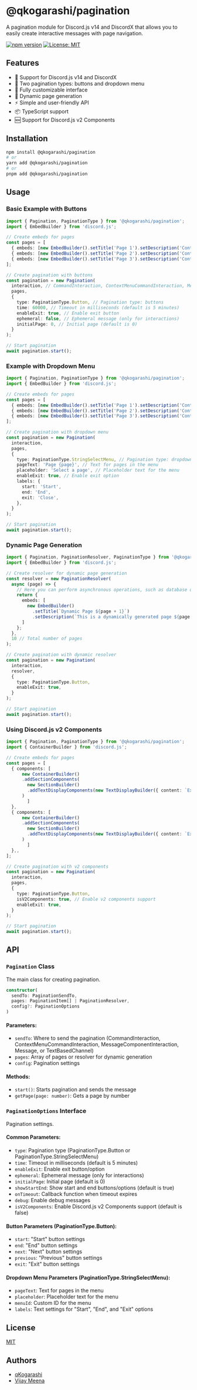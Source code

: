 # @qkogarashi/pagination

A pagination module for Discord.js v14 and DiscordX that allows you to easily create interactive messages with page navigation.

[![npm version](https://img.shields.io/npm/v/@qkogarashi/pagination.svg)](https://www.npmjs.com/package/@qkogarashi/pagination)
[![License: MIT](https://img.shields.io/badge/License-MIT-yellow.svg)](https://opensource.org/licenses/MIT)

## Features

- 🚀 Support for Discord.js v14 and DiscordX
- 📑 Two pagination types: buttons and dropdown menu
- 🔧 Fully customizable interface
- 🔄 Dynamic page generation
- ⚡ Simple and user-friendly API
- 📦 TypeScript support
- 🆕 Support for Discord.js v2 Components

## Installation

```bash
npm install @qkogarashi/pagination
# or
yarn add @qkogarashi/pagination
# or
pnpm add @qkogarashi/pagination
```

## Usage

### Basic Example with Buttons

```typescript
import { Pagination, PaginationType } from '@qkogarashi/pagination';
import { EmbedBuilder } from 'discord.js';

// Create embeds for pages
const pages = [
  { embeds: [new EmbedBuilder().setTitle('Page 1').setDescription('Content of page 1')] },
  { embeds: [new EmbedBuilder().setTitle('Page 2').setDescription('Content of page 2')] },
  { embeds: [new EmbedBuilder().setTitle('Page 3').setDescription('Content of page 3')] },
];

// Create pagination with buttons
const pagination = new Pagination(
  interaction, // CommandInteraction, ContextMenuCommandInteraction, MessageComponentInteraction or Message
  pages,
  {
    type: PaginationType.Button, // Pagination type: buttons
    time: 60000, // Timeout in milliseconds (default is 5 minutes)
    enableExit: true, // Enable exit button
    ephemeral: false, // Ephemeral message (only for interactions)
    initialPage: 0, // Initial page (default is 0)
  }
);

// Start pagination
await pagination.start();
```

### Example with Dropdown Menu

```typescript
import { Pagination, PaginationType } from '@qkogarashi/pagination';
import { EmbedBuilder } from 'discord.js';

// Create embeds for pages
const pages = [
  { embeds: [new EmbedBuilder().setTitle('Page 1').setDescription('Content of page 1')] },
  { embeds: [new EmbedBuilder().setTitle('Page 2').setDescription('Content of page 2')] },
  { embeds: [new EmbedBuilder().setTitle('Page 3').setDescription('Content of page 3')] },
];

// Create pagination with dropdown menu
const pagination = new Pagination(
  interaction,
  pages,
  {
    type: PaginationType.StringSelectMenu, // Pagination type: dropdown menu
    pageText: 'Page {page}', // Text for pages in the menu
    placeholder: 'Select a page', // Placeholder text for the menu
    enableExit: true, // Enable exit option
    labels: {
      start: 'Start',
      end: 'End',
      exit: 'Close',
    },
  }
);

// Start pagination
await pagination.start();
```

### Dynamic Page Generation

```typescript
import { Pagination, PaginationResolver, PaginationType } from '@qkogarashi/pagination';
import { EmbedBuilder } from 'discord.js';

// Create resolver for dynamic page generation
const resolver = new PaginationResolver(
  async (page) => {
    // Here you can perform asynchronous operations, such as database queries
    return {
      embeds: [
        new EmbedBuilder()
          .setTitle(`Dynamic Page ${page + 1}`)
          .setDescription(`This is a dynamically generated page ${page + 1}`)
      ]
    };
  },
  10 // Total number of pages
);

// Create pagination with dynamic resolver
const pagination = new Pagination(
  interaction,
  resolver,
  {
    type: PaginationType.Button,
    enableExit: true,
  }
);

// Start pagination
await pagination.start();
```

### Using Discord.js v2 Components

```typescript
import { Pagination, PaginationType } from '@qkogarashi/pagination';
import { ContainerBuilder } from 'discord.js';

// Create embeds for pages
const pages = [
  { components: [
      new ContainerBuilder()
      .addSectionComponents(
        new SectionBuilder()
        .addTextDisplayComponents(new TextDisplayBuilder({ content: `Exmple — 1` }))
      )
		] 
  },
  { components: [
      new ContainerBuilder()
      .addSectionComponents(
        new SectionBuilder()
        .addTextDisplayComponents(new TextDisplayBuilder({ content: `Exmple — 2` }))
      )
		] 
  },,
];

// Create pagination with v2 components
const pagination = new Pagination(
  interaction,
  pages,
  {
    type: PaginationType.Button,
    isV2Components: true, // Enable v2 components support
    enableExit: true,
  }
);

// Start pagination
await pagination.start();
```

## API

### `Pagination` Class

The main class for creating pagination.

```typescript
constructor(
  sendTo: PaginationSendTo,
  pages: PaginationItem[] | PaginationResolver,
  config?: PaginationOptions
)
```

#### Parameters:

- `sendTo`: Where to send the pagination (CommandInteraction, ContextMenuCommandInteraction, MessageComponentInteraction, Message, or TextBasedChannel)
- `pages`: Array of pages or resolver for dynamic generation
- `config`: Pagination settings

#### Methods:

- `start()`: Starts pagination and sends the message
- `getPage(page: number)`: Gets a page by number

### `PaginationOptions` Interface

Pagination settings.

#### Common Parameters:

- `type`: Pagination type (PaginationType.Button or PaginationType.StringSelectMenu)
- `time`: Timeout in milliseconds (default is 5 minutes)
- `enableExit`: Enable exit button/option
- `ephemeral`: Ephemeral message (only for interactions)
- `initialPage`: Initial page (default is 0)
- `showStartEnd`: Show start and end buttons/options (default is true)
- `onTimeout`: Callback function when timeout expires
- `debug`: Enable debug messages
- `isV2Components`: Enable Discord.js v2 Components support (default is false)

#### Button Parameters (PaginationType.Button):

- `start`: "Start" button settings
- `end`: "End" button settings
- `next`: "Next" button settings
- `previous`: "Previous" button settings
- `exit`: "Exit" button settings

#### Dropdown Menu Parameters (PaginationType.StringSelectMenu):

- `pageText`: Text for pages in the menu
- `placeholder`: Placeholder text for the menu
- `menuId`: Custom ID for the menu
- `labels`: Text settings for "Start", "End", and "Exit" options

## License

[MIT](./MIT-LICENCE)

## Authors

- [qKogarashi](https://github.com/qKogarashi)
- [Vijay Meena](https://github.com/vijayymmeena)
